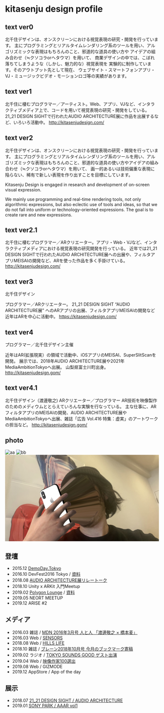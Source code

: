 # kitasenju design profile

## text ver0

北千住デザインは、オンスクリーンにおける視覚表現の研究・開発を行っています。 主にプログラミングとリアルタイムレンダリング系のツールを用い、アルゴリズミックな表現はもちろんのこと、邪道的な道具の使い方や アイデアの組み合わせ（≒クソコラorヘタウマ）を用いて、 商業デザインの中では、こぼれ落ちてしまうような（しかし、魅力的な）視覚表現を 実験的に制作しています。そのアウトプット先として現在、 ウェブサイト・スマートフォンアプリ・VJ・ミュージックビデオ・モーションロゴ等の実績があります。

## text ver1

北千住に棲むプログラマー／アーティスト。Web、アプリ、VJなど、インタラクティブメディア上で、コードを用いて視覚表現の研究・開発をしている。21_21 DESIGN SIGHTで行われたAUDIO ARCHITECTURE展に作品を出展するなど、いろいろ活動中。
http://kitasenjudesign.com/

## text ver2

北千住デザインは、オンスクリーンにおける視覚表現の研究・開発を行っています。 主にプログラミングとリアルタイムレンダリング系のツールを用い、アルゴリズミックな表現はもちろんのこと、邪道的な道具の使い方やアイデアの組み合わせ（≒クソコラorヘタウマ）を用いて、
画一的あるいは技術偏重な表現に陥らない、稀有で新しい表現を作り出すことを目標にしています。

Kitasenju Design is engaged in research and development of on-screen visual expression.

We mainly use programming and real-time rendering tools, not only algorithmic expressions, but also eclectic use of tools and ideas, so that we do not fall into uniform or technology-oriented expressions. The goal is to create rare and new expressions.

## text ver2.1

北千住に棲むプログラマー／ARクリエーター。アプリ・Web・VJなど、インタラクティブメディアにおける視覚表現の研究開発を行っている。
近年では21_21 DESIGN SIGHTで行われたAUDIO ARCHITECTURE展への出展や、フィルタアプリMEISAIの開発など、ARを使った作品を多く手掛けている。
http://kitasenjudesign.com/

## text ver3

北千住デザイン

プログラマー／ARクリエーター。
21_21 DESIGN SIGHT “AUDIO ARCHITECTURE展” へのARアプリの出展、フィルタアプリMEISAIの開発など近年はARを中心に活動中。
https://kitasenjudesign.com/

## text ver4

プログラマー／北千住デザイン主催

近年はAR(拡張現実）の領域で活動中、iOSアプリのMEISAI、SuperSlitScanを開発。
展示では、2018年AUDIO ARCHITECTURE展や2021年MediaAmbitionTokyoへ出展。
山梨県富士川町出身。http://kitasenjudesign.gom/

## text ver4.1

北千住デザイン（渡邊敬之)
ARクリエーター／プログラマー
AR技術を映像製作のためのメディウムととらえていろんな実験を行なっている。
主な仕事に、ARフィルタアプリのMEISAIの開発、AUDIO ARCHITECTURE展やMediaAmbitionTokyoへ出展、雑誌「広告 Vol.416 特集：虚実」のアートワークの担当など。
http://kitasenjudesign.gom/



## photo

![aa](./icon1.jpg)
![bb](./icon2.jpg)
![bb](./addict.jpg)

## 登壇

* 2015.12 [DemoDay.Tokyo](https://www.youtube.com/watch?v=eyGrbDR5uqk)
* 2016.10 DevFest2016 Tokyo / [資料](https://docs.google.com/presentation/d/1i9YYhNgjh1SH-xka3gpsCUG0zLz9njjzMuga3j6pobk/edit?usp=sharing)
* 2018.08 [AUDIO ARCHITECTURE展リレートーク](http://www.2121designsight.jp/program/audio_architecture/events.html)
* 2018.10 Unity x ARKit 入門Meetup
* 2019.02 [Polygon Lounge](https://github.com/PolygonLounge/PolygonLounge-1) / [資料](https://docs.google.com/presentation/d/1xxjXO9ay7tFBnDNa328HZXM5P5ifmdppKDBCVKLYSt8/edit?usp=sharing)
* 2019.05 NEORT MEETUP
* 2019.12 ARISE #2


## メディア

* 2016.03 雑誌 / [MDN 2016年3月号 人と人 「渡邊敬之 × 橋本麦」](https://books.mdn.co.jp/magazine/3215101003/)
* 2016.03 Web / [SENSORS](http://www.sensors.jp/post/demoday_3.html)
* 2018.08 Web / [HILLS LIFE](https://hillslife.jp/culture/2018/07/11/creative-process-4/)
* 2018.10 雑誌 / [ブレーン2018年10月号 今月のブックマーク寄稿](https://mag.sendenkaigi.com/brain/201810/bookmark/014298.php)
* 2019.02 ラジオ / [TOKYO SOUNDS GOOD ゲスト出演](https://twitter.com/TokyoSoundsGood/status/1101368964020486146)
* 2019.04 Web / [映像作家100選出](https://eizo100.jp/archives/category/2019/)
* 2019.08 Web / GIZMODE
* 2019.12 AppStore / App of the day


## 展示

* 2018.07 [21_21 DESIGN SIGHT / AUDIO ARCHITECTURE](http://2121designsight.jp/program/audio_architecture/)
* 2019.01 [SONY PARK / AAAR vol1](http://artscape.jp/exhibition/art-flash-news/2018/10151501_21045.html)
